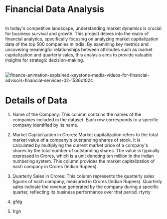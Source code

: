 # Financial Data Analysis
<br>
In today's competitive landscape, understanding market dynamics is crucial for business survival and growth. This project delves into the realm of financial analytics, specifically focusing on analyzing market capitalization data of the top 500 companies in India. By examining key metrics and uncovering meaningful relationships between attributes such as market capitalization and quarterly sales, this analysis aims to provide valuable insights for strategic decision-making.
<br><br>


![finance-animation-explained-keystone-media-videos-for-financial-advisors-financial-services-02-1536x1024](https://github.com/user-attachments/assets/bf5a8f75-f294-41b2-addc-f2c1c89a0b30)


# Details of Data
1. Name of the Company: This column contains the names of the companies included in the dataset. Each row corresponds to a specific company identified by its name.

2. Market Capitalization in Crores: Market capitalization refers to the total market value of a company's outstanding shares of stock. It is calculated by multiplying the current market price of a company's shares by the total number of outstanding shares. The value is typically expressed in Crores, which is a unit denoting ten million in the Indian numbering system. This column provides the market capitalization of each company in Crores (Indian Rupees).

3. Quarterly Sales in Crores: This column represents the quarterly sales figures of each company, measured in Crores (Indian Rupees). Quarterly sales indicate the revenue generated by the company during a specific quarter, reflecting its business performance over that period.
rtyrty
2. gfdg
3. frgh



